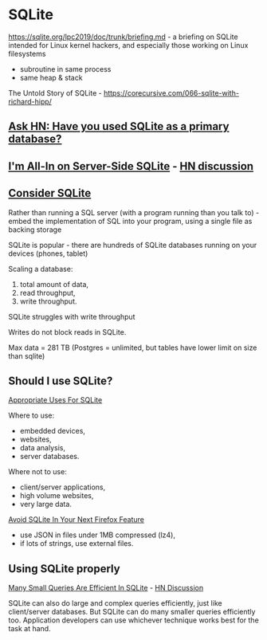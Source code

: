 # SQLite

https://sqlite.org/lpc2019/doc/trunk/briefing.md - a briefing on SQLite intended for Linux kernel hackers, and especially those working on Linux filesystems
- subroutine in same process
- same heap & stack

The Untold Story of SQLite - https://corecursive.com/066-sqlite-with-richard-hipp/

## [Ask HN: Have you used SQLite as a primary database?](https://news.ycombinator.com/item?id=31152490)

## [I'm All-In on Server-Side SQLite](https://fly.io/blog/all-in-on-sqlite-litestream/) - [HN discussion](https://news.ycombinator.com/item?id=31318708)

## [Consider SQLite](https://blog.wesleyac.com/posts/consider-sqlite)

Rather than running a SQL server (with a program running than you talk to) - embed the implementation of SQL into your program, using a single file as backing storage

SQLite is popular - there are hundreds of SQLite databases running on your devices (phones, tablet)

Scaling a database:

1. total amount of data,
2. read throughput,
3. write throughput.

SQLite struggles with write throughput

Writes do not block reads in SQLite.

Max data = 281 TB (Postgres = unlimited, but tables have lower limit on size than sqlite)


## Should I use SQLite?

[Appropriate Uses For SQLite](https://www.sqlite.org/whentouse.html)

Where to use:
- embedded devices,
- websites,
- data analysis,
- server databases.

Where not to use:
- client/server applications,
- high volume websites,
- very large data.


[Avoid SQLite In Your Next Firefox Feature](https://wiki.mozilla.org/Performance/Avoid_SQLite_In_Your_Next_Firefox_Feature)

- use JSON in files under 1MB compressed (lz4),
- if lots of strings, use external files.


## Using SQLite properly



[Many Small Queries Are Efficient In SQLite](https://sqlite.org/np1queryprob.html) - [HN Discussion](https://news.ycombinator.com/item?id=26151302)

 SQLite can also do large and complex queries efficiently, just like client/server databases. But SQLite can do many smaller queries efficiently too. Application developers can use whichever technique works best for the task at hand. 
